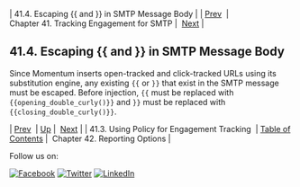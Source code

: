 | 41.4. Escaping {{ and }} in SMTP Message Body |
| [Prev](engagement_tracking_smtp.policy.php)  | Chapter 41. Tracking Engagement for SMTP |  [Next](smtp_reporting_options.php) |

## 41.4. Escaping {{ and }} in SMTP Message Body

Since Momentum inserts open-tracked and click-tracked URLs using its substitution engine, any existing `{{` or `}}` that exist in the SMTP message must be escaped. Before injection, `{{` must be replaced with `{{opening_double_curly()}}` and `}}` must be replaced with `{{closing_double_curly()}}`.

| [Prev](engagement_tracking_smtp.policy.php)  | [Up](engagement_tracking_smtp.php) |  [Next](smtp_reporting_options.php) |
| 41.3. Using Policy for Engagement Tracking  | [Table of Contents](index.php) |  Chapter 42. Reporting Options |

Follow us on:

[![Facebook](https://support.messagesystems.com/images/icon-facebook.png)](http://www.facebook.com/messagesystems) [![Twitter](https://support.messagesystems.com/images/icon-twitter.png)](http://twitter.com/#!/MessageSystems) [![LinkedIn](https://support.messagesystems.com/images/icon-linkedin.png)](http://www.linkedin.com/company/message-systems)
